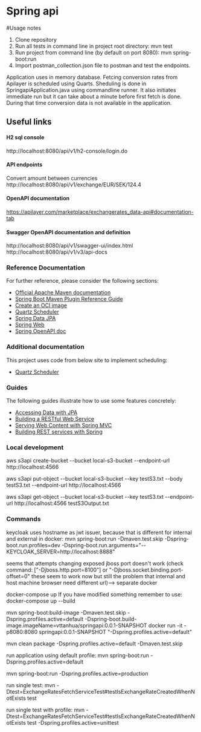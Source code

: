 # Spring api

#Usage notes

1. Clone repository
2. Run all tests in command line in project root directory: mvn  test
3. Run project from command line (by default on port 8080): mvn  spring-boot:run 
4. Import postman_collection.json file to postman and test the endpoints.

Application uses in memory database. Fetcing conversion rates from Apilayer is
scheduled using Quarts. Sheduling is done in SpringapiApplication.java using commandline runner. 
It also initiates immediate run but it can take about a minute before first fetch is done. During that time
conversion data is not available in the application. 

## Useful links

#### H2 sql console
http://localhost:8080/api/v1/h2-console/login.do

#### API endpoints
Convert amount between currencies
http://localhost:8080/api/v1/exchange/EUR/SEK/124.4 

#### OpenAPI documentation
https://apilayer.com/marketplace/exchangerates_data-api#documentation-tab

#### Swagger OpenAPI documentation and definition
http://localhost:8080/api/v1/swagger-ui/index.html
http://localhost:8080/api/v1/v3/api-docs

### Reference Documentation
For further reference, please consider the following sections:

* [Official Apache Maven documentation](https://maven.apache.org/guides/index.html)
* [Spring Boot Maven Plugin Reference Guide](https://docs.spring.io/spring-boot/docs/2.7.0/maven-plugin/reference/html/)
* [Create an OCI image](https://docs.spring.io/spring-boot/docs/2.7.0/maven-plugin/reference/html/#build-image)
* [Quartz Scheduler](https://docs.spring.io/spring-boot/docs/2.7.0/reference/htmlsingle/#boot-features-quartz)
* [Spring Data JPA](https://docs.spring.io/spring-boot/docs/2.7.0/reference/htmlsingle/#boot-features-jpa-and-spring-data)
* [Spring Web](https://docs.spring.io/spring-boot/docs/2.7.0/reference/htmlsingle/#boot-features-developing-web-applications)
* [Spring OpenAPI doc](https://springdoc.org/)

### Additional documentation

This project uses code from below site to implement scheduling:
* [Quartz Scheduler](https://stackabuse.com/guide-to-quartz-with-spring-boot-job-scheduling-and-automation/)


### Guides
The following guides illustrate how to use some features concretely:

* [Accessing Data with JPA](https://spring.io/guides/gs/accessing-data-jpa/)
* [Building a RESTful Web Service](https://spring.io/guides/gs/rest-service/)
* [Serving Web Content with Spring MVC](https://spring.io/guides/gs/serving-web-content/)
* [Building REST services with Spring](https://spring.io/guides/tutorials/bookmarks/)


### Local development
aws s3api create-bucket --bucket local-s3-bucket  --endpoint-url http://localhost:4566

aws s3api put-object  --bucket local-s3-bucket  --key testS3.txt  --body testS3.txt  --endpoint-url http://localhost:4566

aws s3api get-object  --bucket local-s3-bucket  --key testS3.txt  --endpoint-url http://localhost:4566  testS3Output.txt

### Commands

keycloak uses hostname as jwt issuer, because that is different for internal and external in docker:
mvn spring-boot:run -Dmaven.test.skip -Dspring-boot.run.profiles=dev -Dspring-boot.run.arguments="--KEYCLOAK_SERVER=http://localhost:8888"

seems that attempts changing exposed jboss port doesn't work 
(check  command: ["-Djboss.http.port=8100"] or "-Djboss.socket.binding.port-offset=0"
these seem to work now but still the problem that internal and host machine browser need different url)--> separate docker 

docker-compose up
If you have modified something remember to use:
docker-compose up --build

mvn spring-boot:build-image -Dmaven.test.skip -Dspring.profiles.active=default  -Dspring-boot.build-image.imageName=vttanhua/springapi:0.0.1-SNAPSHOT
docker run -it -p8080:8080 springapi:0.0.1-SNAPSHOT  "-Dspring.profiles.active=default"

mvn clean package -Dspring.profiles.active=default -Dmaven.test.skip

run application using default profile:
mvn spring-boot:run -Dspring.profiles.active=default

mvn spring-boot:run -Dspring.profiles.active=production

run single test:
mvn -Dtest=ExchangeRatesFetchServiceTest#testIsExchangeRateCreatedWhenNotExists test

run single test with profile:
mvn -Dtest=ExchangeRatesFetchServiceTest#testIsExchangeRateCreatedWhenNotExists test -Dspring.profiles.active=unittest
